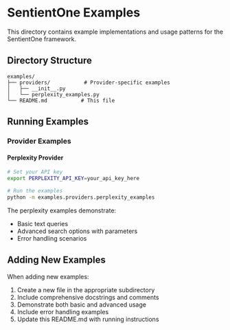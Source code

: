 # SentientOne Examples

This directory contains example implementations and usage patterns for the SentientOne framework.

## Directory Structure

```
examples/
├── providers/           # Provider-specific examples
│   ├── __init__.py
│   └── perplexity_examples.py
└── README.md           # This file
```

## Running Examples

### Provider Examples

#### Perplexity Provider
```bash
# Set your API key
export PERPLEXITY_API_KEY=your_api_key_here

# Run the examples
python -m examples.providers.perplexity_examples
```

The perplexity examples demonstrate:
- Basic text queries
- Advanced search options with parameters
- Error handling scenarios

## Adding New Examples

When adding new examples:
1. Create a new file in the appropriate subdirectory
2. Include comprehensive docstrings and comments
3. Demonstrate both basic and advanced usage
4. Include error handling examples
5. Update this README.md with running instructions
